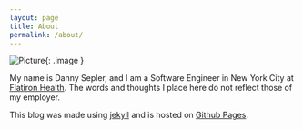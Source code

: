 ```yaml
---
layout: page
title: About
permalink: /about/
---
```


![Picture](/blog/assets/profile.jpg){: .image }

My name is Danny Sepler, and I am a Software Engineer in New York City at [Flatiron Health][flatiron]. The words and thoughts I place here do not reflect those of my employer.

This blog was made using [jekyll][jekyll] and is hosted on [Github Pages][gh-pages].

[flatiron]: https://flatiron.com/
[jekyll]: https://jekyllrb.com/
[gh-pages]: https://pages.github.com/





<style>
	.image {
		width: 50%;
		min-width: 300px;
		padding:1px;
		background-color: grey;
		border:1px solid #021a40;
	}
</style>